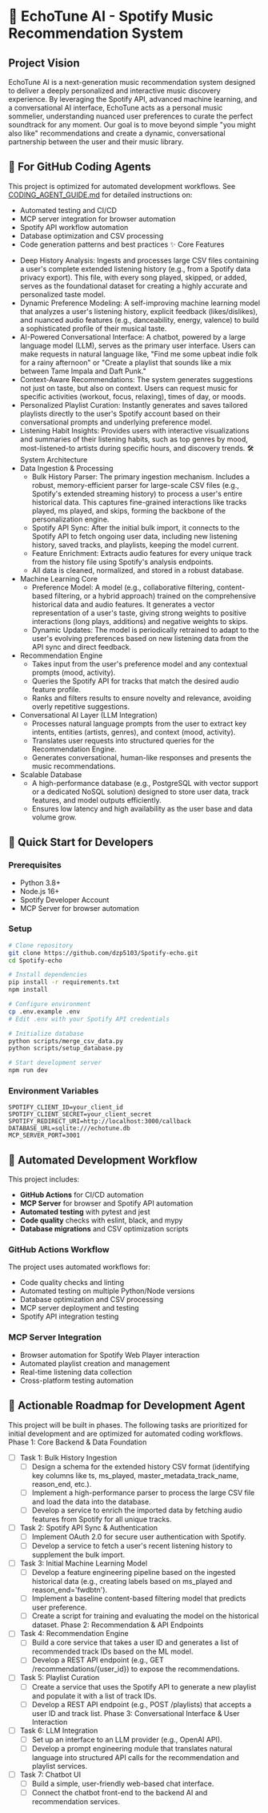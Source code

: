 
# 🎵 EchoTune AI - Spotify Music Recommendation System

## Project Vision
EchoTune AI is a next-generation music recommendation system designed to deliver a deeply personalized and interactive music discovery experience. By leveraging the Spotify API, advanced machine learning, and a conversational AI interface, EchoTune acts as a personal music sommelier, understanding nuanced user preferences to curate the perfect soundtrack for any moment. Our goal is to move beyond simple "you might also like" recommendations and create a dynamic, conversational partnership between the user and their music library.

## 🤖 For GitHub Coding Agents
This project is optimized for automated development workflows. See [CODING_AGENT_GUIDE.md](./CODING_AGENT_GUIDE.md) for detailed instructions on:
- Automated testing and CI/CD
- MCP server integration for browser automation
- Spotify API workflow automation
- Database optimization and CSV processing
- Code generation patterns and best practices
✨ Core Features
 * Deep History Analysis: Ingests and processes large CSV files containing a user's complete extended listening history (e.g., from a Spotify data privacy export). This file, with every song played, skipped, or added, serves as the foundational dataset for creating a highly accurate and personalized taste model.
 * Dynamic Preference Modeling: A self-improving machine learning model that analyzes a user's listening history, explicit feedback (likes/dislikes), and nuanced audio features (e.g., danceability, energy, valence) to build a sophisticated profile of their musical taste.
 * AI-Powered Conversational Interface: A chatbot, powered by a large language model (LLM), serves as the primary user interface. Users can make requests in natural language like, "Find me some upbeat indie folk for a rainy afternoon" or "Create a playlist that sounds like a mix between Tame Impala and Daft Punk."
 * Context-Aware Recommendations: The system generates suggestions not just on taste, but also on context. Users can request music for specific activities (workout, focus, relaxing), times of day, or moods.
 * Personalized Playlist Curation: Instantly generates and saves tailored playlists directly to the user's Spotify account based on their conversational prompts and underlying preference model.
 * Listening Habit Insights: Provides users with interactive visualizations and summaries of their listening habits, such as top genres by mood, most-listened-to artists during specific hours, and discovery trends.
🛠️ System Architecture
 * Data Ingestion & Processing
   * Bulk History Parser: The primary ingestion mechanism. Includes a robust, memory-efficient parser for large-scale CSV files (e.g., Spotify's extended streaming history) to process a user's entire historical data. This captures fine-grained interactions like tracks played, ms played, and skips, forming the backbone of the personalization engine.
   * Spotify API Sync: After the initial bulk import, it connects to the Spotify API to fetch ongoing user data, including new listening history, saved tracks, and playlists, keeping the model current.
   * Feature Enrichment: Extracts audio features for every unique track from the history file using Spotify's analysis endpoints.
   * All data is cleaned, normalized, and stored in a robust database.
 * Machine Learning Core
   * Preference Model: A model (e.g., collaborative filtering, content-based filtering, or a hybrid approach) trained on the comprehensive historical data and audio features. It generates a vector representation of a user's taste, giving strong weights to positive interactions (long plays, additions) and negative weights to skips.
   * Dynamic Updates: The model is periodically retrained to adapt to the user's evolving preferences based on new listening data from the API sync and direct feedback.
 * Recommendation Engine
   * Takes input from the user's preference model and any contextual prompts (mood, activity).
   * Queries the Spotify API for tracks that match the desired audio feature profile.
   * Ranks and filters results to ensure novelty and relevance, avoiding overly repetitive suggestions.
 * Conversational AI Layer (LLM Integration)
   * Processes natural language prompts from the user to extract key intents, entities (artists, genres), and context (mood, activity).
   * Translates user requests into structured queries for the Recommendation Engine.
   * Generates conversational, human-like responses and presents the music recommendations.
 * Scalable Database
   * A high-performance database (e.g., PostgreSQL with vector support or a dedicated NoSQL solution) designed to store user data, track features, and model outputs efficiently.
   * Ensures low latency and high availability as the user base and data volume grow.
## 🚀 Quick Start for Developers

### Prerequisites
- Python 3.8+
- Node.js 16+
- Spotify Developer Account
- MCP Server for browser automation

### Setup
```bash
# Clone repository
git clone https://github.com/dzp5103/Spotify-echo.git
cd Spotify-echo

# Install dependencies
pip install -r requirements.txt
npm install

# Configure environment
cp .env.example .env
# Edit .env with your Spotify API credentials

# Initialize database
python scripts/merge_csv_data.py
python scripts/setup_database.py

# Start development server
npm run dev
```

### Environment Variables
```env
SPOTIFY_CLIENT_ID=your_client_id
SPOTIFY_CLIENT_SECRET=your_client_secret
SPOTIFY_REDIRECT_URI=http://localhost:3000/callback
DATABASE_URL=sqlite:///echotune.db
MCP_SERVER_PORT=3001
```

## 🤖 Automated Development Workflow

This project includes:
- **GitHub Actions** for CI/CD automation
- **MCP Server** for browser and Spotify API automation  
- **Automated testing** with pytest and jest
- **Code quality** checks with eslint, black, and mypy
- **Database migrations** and CSV optimization scripts

### GitHub Actions Workflow
The project uses automated workflows for:
- Code quality checks and linting
- Automated testing on multiple Python/Node versions
- Database optimization and CSV processing
- MCP server deployment and testing
- Spotify API integration testing

### MCP Server Integration
- Browser automation for Spotify Web Player interaction
- Automated playlist creation and management
- Real-time listening data collection
- Cross-platform testing automation

## 🤖 Actionable Roadmap for Development Agent
This project will be built in phases. The following tasks are prioritized for initial development and are optimized for automated coding workflows.
Phase 1: Core Backend & Data Foundation
 * [ ] Task 1: Bulk History Ingestion
   * [ ] Design a schema for the extended history CSV format (identifying key columns like ts, ms_played, master_metadata_track_name, reason_end, etc.).
   * [ ] Implement a high-performance parser to process the large CSV file and load the data into the database.
   * [ ] Develop a service to enrich the imported data by fetching audio features from Spotify for all unique tracks.
 * [ ] Task 2: Spotify API Sync & Authentication
   * [ ] Implement OAuth 2.0 for secure user authentication with Spotify.
   * [ ] Develop a service to fetch a user's recent listening history to supplement the bulk import.
 * [ ] Task 3: Initial Machine Learning Model
   * [ ] Develop a feature engineering pipeline based on the ingested historical data (e.g., creating labels based on ms_played and reason_end='fwdbtn').
   * [ ] Implement a baseline content-based filtering model that predicts user preference.
   * [ ] Create a script for training and evaluating the model on the historical dataset.
Phase 2: Recommendation & API Endpoints
 * [ ] Task 4: Recommendation Engine
   * [ ] Build a core service that takes a user ID and generates a list of recommended track IDs based on the ML model.
   * [ ] Develop a REST API endpoint (e.g., GET /recommendations/{user_id}) to expose the recommendations.
 * [ ] Task 5: Playlist Curation
   * [ ] Create a service that uses the Spotify API to generate a new playlist and populate it with a list of track IDs.
   * [ ] Develop a REST API endpoint (e.g., POST /playlists) that accepts a user ID and track list.
Phase 3: Conversational Interface & User Interaction
 * [ ] Task 6: LLM Integration
   * [ ] Set up an interface to an LLM provider (e.g., OpenAI API).
   * [ ] Develop a prompt engineering module that translates natural language into structured API calls for the recommendation and playlist services.
 * [ ] Task 7: Chatbot UI
   * [ ] Build a simple, user-friendly web-based chat interface.
   * [ ] Connect the chatbot front-end to the backend AI and recommendation services.
